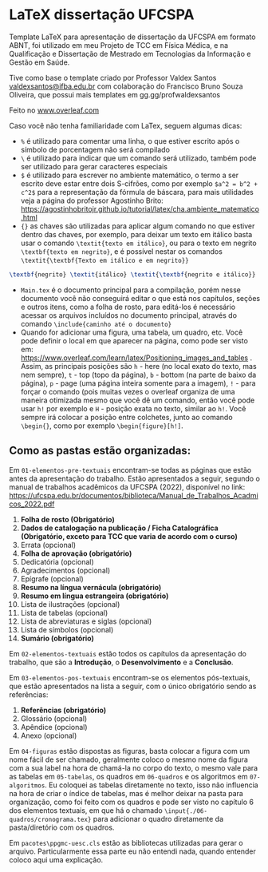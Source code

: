 # LaTeX dissertação UFCSPA
Template LaTeX para apresentação de dissertação da UFCSPA em formato ABNT, foi utilizado em meu Projeto de TCC em Física Médica, e na Qualificação e Dissertação de Mestrado em Tecnologias da Informação e Gestão em Saúde.

Tive como base o template criado por Professor Valdex Santos <valdexsantos@ifba.edu.br> com colaboração do Francisco Bruno Souza Oliveira, que possui mais templates em gg.gg/profwaldexsantos

Feito no www.overleaf.com

Caso você não tenha familiaridade com LaTex, seguem algumas dicas:

+ `%` é utilizado para comentar uma linha, o que estiver escrito após o símbolo de porcentagem não será compilado
+ `\` é utilizado para indicar que um comando será utilizado, também pode ser utilizado para gerar caracteres especiais
+ `$` é utilizado para escrever no ambiente matemático, o termo a ser escrito deve estar entre dois S-cifrões, como por exemplo `$a^2 = b^2 + c^2$` para a representação da fórmula de báscara, para mais utilidades veja a página do professor Agostinho Brito: https://agostinhobritojr.github.io/tutorial/latex/cha.ambiente_matematico.html
+ `{}` as chaves são utilizadas para aplicar algum comando no que estiver dentro das chaves, por exemplo, para deixar um texto em itálico basta usar o comando `\textit{texto em itálico}`, ou para o texto em negrito `\textbf{texto em negrito}`, e é possível nestar os comandos `\textit{\textbf{Texto em itálico e em negrito}}`
```latex
\textbf{negrito} \textit{itálico} \textit{\textbf{negrito e itálico}}
```
+ `Main.tex` é o documento principal para a compilação, porém nesse documento você não conseguirá editar o que está nos capítulos, seções e outros itens, como a folha de rosto, para editá-los é necessário acessar os arquivos incluídos no documento principal, através do comando `\include{caminho até o documento}`
+ Quando for adicionar uma figura, uma tabela, um quadro, etc. Você pode definir o local em que aparecer na página, como pode ser visto em: https://www.overleaf.com/learn/latex/Positioning_images_and_tables . Assim, as principais posições são `h` - here (no local exato do texto, mas nem sempre), `t` - top (topo da página), `b` - bottom (na parte de baixo da página), `p` - page (uma página inteira somente para a imagem), `!` - para forçar o comando (pois muitas vezes o overleaf organiza de uma maneira otimizada mesmo que você dê um comando, então você pode usar `h!` por exemplo e `H` - posição exata no texto, similar ao `h!`. Você sempre irá colocar a posição entre colchetes, junto ao comando `\begin{}`, como por exemplo `\begin{figure}[h!]`.

## Como as pastas estão organizadas:

Em `01-elementos-pre-textuais` encontram-se todas as páginas que estão antes da apresentação do trabalho. Estão apresentados a seguir, segundo o manual de trabalhos acadêmicos da UFCSPA (2022), disponível no link: https://ufcspa.edu.br/documentos/biblioteca/Manual_de_Trabalhos_Acadmicos_2022.pdf

1. **Folha de rosto (Obrigatório)**
2. **Dados de catalogação na publicação / Ficha Catalográfica (Obrigatório, exceto para TCC que varia de acordo com o curso)**
3. Errata (opcional)
4. **Folha de aprovação (obrigatório)**
5. Dedicatória (opcional)
6. Agradecimentos (opcional)
7. Epígrafe (opcional)
8. **Resumo na língua vernácula (obrigatório)**
9. **Resumo em língua estrangeira (obrigatório)**
10. Lista de ilustrações (opcional)
11. Lista de tabelas (opcional)
12. Lista de abreviaturas e siglas (opcional)
13. Lista de símbolos (opcional)
14. **Sumário (obrigatório)**

Em `02-elementos-textuais` estão todos os capítulos da apresentação do trabalho, que são a **Introdução**, o **Desenvolvimento** e a **Conclusão**.

Em `03-elementos-pos-textuais` encontram-se os elementos pós-textuais, que estão apresentados na lista a seguir, com o único obrigatório sendo as referências:

1. **Referências (obrigatório)**
2. Glossário (opcional)
3. Apêndice (opcional)
4. Anexo (opcional)

Em `04-figuras` estão dispostas as figuras, basta colocar a figura com um nome fácil de ser chamado, geralmente coloco o mesmo nome da figura com a sua label na hora de chamá-la no corpo do texto, o mesmo vale para as tabelas em `05-tabelas`, os quadros em `06-quadros` e os algoritmos em `07-algoritmos`. Eu coloquei as tabelas diretamente no texto, isso não influencia na hora de criar o índice de tabelas, mas é melhor deixar na pasta para organização, como foi feito com os quadros e pode ser visto no capítulo 6 dos elementos textuais, em que há o chamado `\input{./06-quadros/cronograma.tex}` para adicionar o quadro diretamente da pasta/diretório com os quadros.

Em `pacotes\ppgmc-uesc.cls` estão as bibliotecas utilizadas para gerar o arquivo. Particularmente essa parte eu não entendi nada, quando entender coloco aqui uma explicação.
